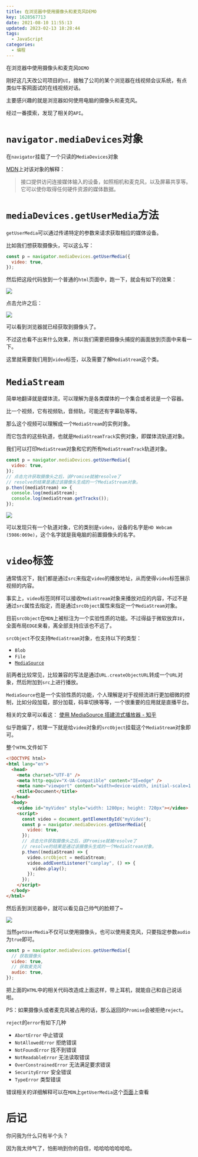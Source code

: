 ```yaml
---
title: 在浏览器中使用摄像头和麦克风DEMO
key: 1628567713date: 2021-08-10 11:55:13
updated: 2023-02-13 18:28:44
tags:
  - JavaScript
categories:
  - 编程
---
```



在浏览器中使用摄像头和麦克风`DEMO`

<!-- more -->

刚好这几天改公司项目的`UI`，接触了公司的某个浏览器在线视频会议系统，有点类似牛客网面试的在线视频对话。

主要感兴趣的就是浏览器如何使用电脑的摄像头和麦克风。

经过一番摸索，发现了相关的`API`。

# `navigator.mediaDevices`对象

在`navigator`挂载了一个只读的`MediaDevices`对象

[MDN](https://developer.mozilla.org/zh-CN/docs/Web/API/MediaDevices)上对该对象的解释：

> 接口提供访问连接媒体输入的设备，如照相机和麦克风，以及屏幕共享等。它可以使你取得任何硬件资源的媒体数据。

# `mediaDevices.getUserMedia`方法

`getUserMedia`可以通过传递特定的参数来请求获取相应的媒体设备。

比如我们想获取摄像头，可以这么写：

```javascript
const p = navigator.mediaDevices.getUserMedia({
  video: true,
});
```

然后把这段代码放到一个普通的`html`页面中，跑一下，就会有如下的效果：

![](https://z3.ax1x.com/2021/08/13/fBHZuD.png)

点击允许之后：

![](https://z3.ax1x.com/2021/08/13/fBHUEj.png)

可以看到浏览器就已经获取到摄像头了。

不过这也看不出来什么效果，所以我们需要把摄像头捕捉的画面放到页面中来看一下。

这里就需要我们用到`video`标签，以及需要了解`MediaStream`这个类。

# `MediaStream`

简单地翻译就是媒体流，可以理解为是各类媒体的一个集合或者说是一个容器。

比一个视频，它有视频轨，音频轨，可能还有字幕轨等等。

那么这个视频可以理解成一个`MediaStream`的实例对象。

而它包含的这些轨道，也就是`MediaStreamTrack`实例对象，即媒体流轨道对象。

我们可以打印`MediaStream`对象和它的所有`MediaStreamTrack`轨道对象。

```javascript
const p = navigator.mediaDevices.getUserMedia({
  video: true,
});
// 点击允许获取摄像头之后，该Promise就被resolve了
// resolve的结果是通过该摄像头生成的一个MediaStream对象。
p.then((mediaStream) => {
  console.log(mediaStream);
  console.log(mediaStream.getTracks());
});
```

![](https://z3.ax1x.com/2021/08/13/fBj9ED.png)

可以发现只有一个轨道对象，它的类别是`video`，设备的名字是`HD Webcam (5986:069e)`，这个名字就是我电脑的前置摄像头的名字。

# `video`标签

通常情况下，我们都是通过`src`来指定`video`的播放地址，从而使得`video`标签展示视频的内容。

事实上，`video`标签同样可以接收`MediaStream`对象来播放对应的内容，不过不是通过`src`属性去指定，而是通过`srcObject`属性来指定一个`MediaStream`对象。

目前`srcObject`在`MDN`上被标注为一个实验性质的功能。不过得益于微软放弃`IE`，全面布局`EDGE`来看，离全部支持应该也不远了。

`srcObject`不仅支持`MediaStream`对象，也支持以下的类型：

- `Blob`
- `File`
- [`MediaSource`](https://developer.mozilla.org/zh-CN/docs/Web/API/MediaSource)

前两者比较常见，比较兼容的写法是通过`URL.createObjectURL`转成一个`URL`对象，然后附加到`src`上进行播放。

`MediaSource`也是一个实验性质的功能，个人理解是对于视频流进行更加细微的控制，比如分段加载，部分加载，码率切换等等，一个很重要的应用就是直播平台。

相关的文章可以看这： [使用 MediaSource 搭建流式播放器 - 知乎](https://zhuanlan.zhihu.com/p/26374202)

似乎跑偏了，梳理一下就是给`video`对象的`srcObject`挂载这个`MediaStream`对象即可。

整个`HTML`文件如下

```html
<!DOCTYPE html>
<html lang="en">
  <head>
    <meta charset="UTF-8" />
    <meta http-equiv="X-UA-Compatible" content="IE=edge" />
    <meta name="viewport" content="width=device-width, initial-scale=1.0" />
    <title>Document</title>
  </head>
  <body>
    <video id="myVideo" style="width: 1280px; height: 720px"></video>
    <script>
      const video = document.getElementById("myVideo");
      const p = navigator.mediaDevices.getUserMedia({
        video: true,
      });
      // 点击允许获取摄像头之后，该Promise就被resolve了
      // resolve的结果是通过该摄像头生成的一个MediaStream对象。
      p.then((mediaStream) => {
        video.srcObject = mediaStream;
        video.addEventListener("canplay", () => {
          video.play();
        });
      });
    </script>
  </body>
</html>
```

然后丢到浏览器中，就可以看见自己帅气的脸颊了~

![](https://z3.ax1x.com/2021/08/13/fDiJMQ.png)

当然`getUserMedia`不仅可以使用摄像头，也可以使用麦克风，只要指定参数`audio`为`true`即可。

```javascript
const p = navigator.mediaDevices.getUserMedia({
  // 获取摄像头
  video: true,
  // 获取麦克风
  audio: true,
});
```

把上面的`HTML`中的相关代码改造成上面这样，带上耳机，就能自己和自己说话啦。

PS：如果摄像头或者麦克风被占用的话，那么返回的`Promise`会被拒绝`reject`。

`reject`的`error`有如下几种

- `AbortError` 中止错误
- `NotAllowedError` 拒绝错误
- `NotFoundError` 找不到错误
- `NotReadableError` 无法读取错误
- `OverConstrainedError` 无法满足要求错误
- `SecurityError` 安全错误
- `TypeError` 类型错误

错误相关的详细解释可以在`MDN`上`getUserMedia`这个[页面](https://developer.mozilla.org/zh-CN/docs/Web/API/MediaDevices/getUserMedia)上查看

# 后记

你问我为什么只有半个头？

因为我太帅气了，怕影响到你的自信，哈哈哈哈哈哈哈。
